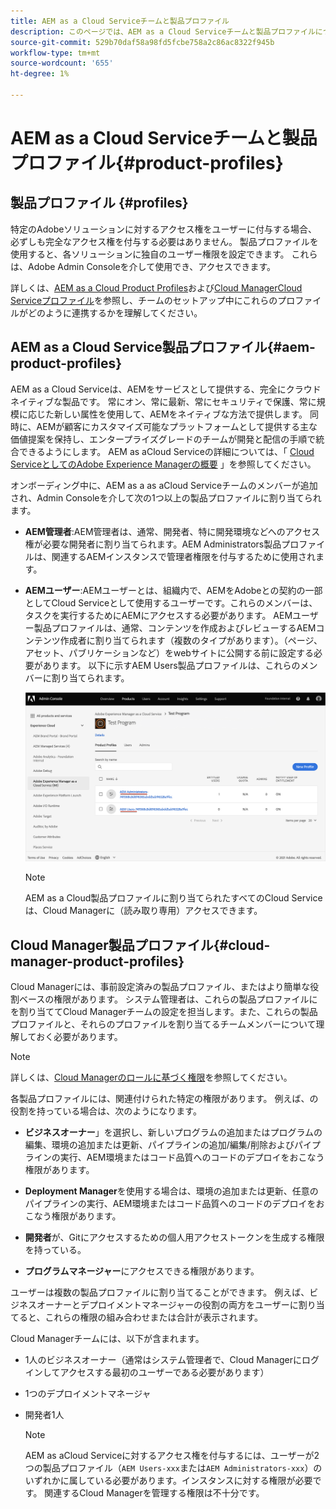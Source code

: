 ```yaml
---
title: AEM as a Cloud Serviceチームと製品プロファイル
description: このページでは、AEM as a Cloud Serviceチームと製品プロファイルについて説明します。
source-git-commit: 529b70daf58a98fd5fcbe758a2c86ac8322f945b
workflow-type: tm+mt
source-wordcount: '655'
ht-degree: 1%

---
```



# AEM as a Cloud Serviceチームと製品プロファイル{#product-profiles}

## 製品プロファイル {#profiles}

特定のAdobeソリューションに対するアクセス権をユーザーに付与する場合、必ずしも完全なアクセス権を付与する必要はありません。 製品プロファイルを使用すると、各ソリューションに独自のユーザー権限を設定できます。 これらは、Adobe Admin Consoleを介して使用でき、アクセスできます。

詳しくは、[AEM as a Cloud Product Profiles](#aem-product-profiles)および[Cloud ManagerCloud Serviceプロファイル](#cloud-manager-product-profiles)を参照し、チームのセットアップ中にこれらのプロファイルがどのように連携するかを理解してください。

## AEM as a Cloud Service製品プロファイル{#aem-product-profiles}

AEM as a Cloud Serviceは、AEMをサービスとして提供する、完全にクラウドネイティブな製品です。 常にオン、常に最新、常にセキュリティで保護、常に規模に応じた新しい属性を使用して、AEMをネイティブな方法で提供します。 同時に、AEMが顧客にカスタマイズ可能なプラットフォームとして提供する主な価値提案を保持し、エンタープライズグレードのチームが開発と配信の手順で統合できるようにします。 AEM as aCloud Serviceの詳細については、「 [Cloud ServiceとしてのAdobe Experience Managerの概要](https://experienceleague.adobe.com/docs/experience-manager-cloud-service/overview/introduction.html?lang=ja) 」を参照してください。

オンボーディング中に、AEM as a  as aCloud Serviceチームのメンバーが追加され、Admin Consoleを介して次の1つ以上の製品プロファイルに割り当てられます。

* **AEM管理者**:AEM管理者は、通常、開発者、特に開発環境などへのアクセス権が必要な開発者に割り当てられます。AEM Administrators製品プロファイルは、関連するAEMインスタンスで管理者権限を付与するために使用されます。

* **AEMユーザー**:AEMユーザーとは、組織内で、AEMをAdobeとの契約の一部としてCloud Serviceとして使用するユーザーです。これらのメンバーは、タスクを実行するためにAEMにアクセスする必要があります。 AEMユーザー製品プロファイルは、通常、コンテンツを作成およびレビューするAEMコンテンツ作成者に割り当てられます（複数のタイプがあります）。（ページ、アセット、パブリケーションなど）をwebサイトに公開する前に設定する必要があります。 以下に示すAEM Users製品プロファイルは、これらのメンバーに割り当てられます。

   ![](/help/onboarding/learn-concepts/assets/admin-console-profiles.png)

   >[!NOTE]
   >AEM as a Cloud製品プロファイルに割り当てられたすべてのCloud Serviceは、Cloud Managerに（読み取り専用）アクセスできます。

## Cloud Manager製品プロファイル{#cloud-manager-product-profiles}

Cloud Managerには、事前設定済みの製品プロファイル、またはより簡単な役割ベースの権限があります。 システム管理者は、これらの製品プロファイルにを割り当ててCloud Managerチームの設定を担当します。また、これらの製品プロファイルと、それらのプロファイルを割り当てるチームメンバーについて理解しておく必要があります。
>[!NOTE]
>詳しくは、[Cloud Managerのロールに基づく権限](/help/onboarding/what-is-required/user-roles-permissions.md)を参照してください。

各製品プロファイルには、関連付けられた特定の権限があります。 例えば、の役割を持っている場合は、次のようになります。

* **ビジネスオーナー**」を選択し、新しいプログラムの追加またはプログラムの編集、環境の追加または更新、パイプラインの追加/編集/削除およびパイプラインの実行、AEM環境またはコード品質へのコードのデプロイをおこなう権限があります。

* **Deployment Manager**&#x200B;を使用する場合は、環境の追加または更新、任意のパイプラインの実行、AEM環境またはコード品質へのコードのデプロイをおこなう権限があります。

* **開発者**&#x200B;が、Gitにアクセスするための個人用アクセストークンを生成する権限を持っている。

* **プログラムマネージャー**&#x200B;にアクセスできる権限があります。

ユーザーは複数の製品プロファイルに割り当てることができます。 例えば、ビジネスオーナーとデプロイメントマネージャーの役割の両方をユーザーに割り当てると、これらの権限の組み合わせまたは合計が表示されます。

Cloud Managerチームには、以下が含まれます。

* 1人のビジネスオーナー（通常はシステム管理者で、Cloud Managerにログインしてアクセスする最初のユーザーである必要があります）
* 1つのデプロイメントマネージャ
* 開発者1人

   >[!NOTE]
   >AEM as aCloud Serviceに対するアクセス権を付与するには、ユーザーが2つの製品プロファイル（`AEM Users-xxx`または`AEM Administrators-xxx`）のいずれかに属している必要があります。インスタンスに対する権限が必要です。 関連するCloud Managerを管理する権限は不十分です。